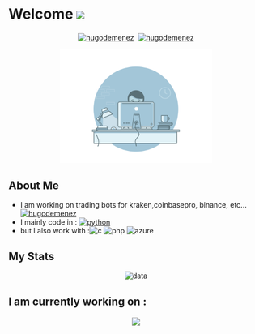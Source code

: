 # Welcome <img src="https://github.com/TheDudeThatCode/TheDudeThatCode/blob/master/Assets/Hi.gif" width="29px">
<p align="center">
<a href="https://www.linkedin.com/in/hugo-demenez-6b017217a/" target="blank"><img align="center" src="https://cdn.jsdelivr.net/npm/simple-icons@3.0.1/icons/linkedin.svg" alt="hugodemenez" height="20" width="20" /></a>&nbsp;
<a href="https://hashnode.com/" target="blank"><img align="center" src="https://cdn.jsdelivr.net/npm/simple-icons@3.0.1/icons/hashnode.svg" alt="hugodemenez" height="20" width="20" /></a>
</p>

<p align="center">
<img src="https://github.com/hugodemenez/hugodemenez/blob/main/gif.gif" alt="coding" width="300px" border-radius="50%"/>
</p>

About Me
------------

- I am working on trading bots for kraken,coinbasepro, binance, etc... <a href="https://github.com/hugodemenez" target="blank"><img src="https://github.githubassets.com/images/modules/logos_page/GitHub-Mark.png" alt="hugodemenez" height="24" width="24" /></a>&nbsp; 
- I mainly code in : <a href="https://www.python.org/" target="blank"><img src="https://github.com/abranhe/programming-languages-logos/blob/master/src/python/python_256x256.png" alt="python" height="24" width="24" /></a>&nbsp; 
- but I also work with :<img src="https://github.com/abranhe/programming-languages-logos/blob/master/src/c/c_256x256.png" alt="c" width="24" height="24"/> <img src="https://github.com/abranhe/programming-languages-logos/blob/master/src/php/php_256x256.png" alt="php" width="24" height="24"/> <img src="https://www.vectorlogo.zone/logos/microsoft_azure/microsoft_azure-icon.svg" alt="azure" width="24" height="24"/> 

My Stats
------------

<p align="center">
<img src="https://github-readme-stats.vercel.app/api?username=hugodemenez&show_icons=true&title_color=2c3e50&icon_color=2c3e50&text_color=2c3e50&bg_color=ffffff&hide=["stars"]" alt="data"/>
</p>

I am currently working on :
------------

<p align="center">
  <a align="left" href="https://github.com/hugodemenez/EasyTrading" title="EasyTrading"><img align="center" height="115" src="https://github-readme-stats.vercel.app/api/pin/?username=hugodemenez&repo=EasyTrading&title_color=2c3e50&icon_color=2c3e50&text_color=2c3e50&bg_color=ffffff"></a>
</p>
